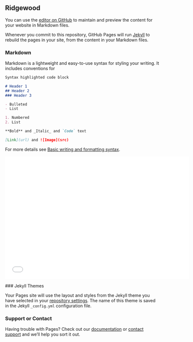 ## Ridgewood

You can use the [editor on GitHub](https://github.com/lauren-avilla/ridgewood/edit/gh-pages/index.md) to maintain and preview the content for your website in Markdown files.

Whenever you commit to this repository, GitHub Pages will run [Jekyll](https://jekyllrb.com/) to rebuild the pages in your site, from the content in your Markdown files.

### Markdown

Markdown is a lightweight and easy-to-use syntax for styling your writing. It includes conventions for

```markdown
Syntax highlighted code block

# Header 1
## Header 2
### Header 3

- Bulleted
- List

1. Numbered
2. List

**Bold** and _Italic_ and `Code` text

[Link](url) and ![Image](src)
```

For more details see [Basic writing and formatting syntax](https://docs.github.com/en/github/writing-on-github/getting-started-with-writing-and-formatting-on-github/basic-writing-and-formatting-syntax).

<dl>
<iframe src="HC10_Neighborhood_Map.html" width="600" height="400" frameborder="0" frameborder="0" marginwidth="0" marginheight="0" allowfullscreen></iframe>
</dl>
### Jekyll Themes

Your Pages site will use the layout and styles from the Jekyll theme you have selected in your [repository settings](https://github.com/lauren-avilla/ridgewood/settings/pages). The name of this theme is saved in the Jekyll `_config.yml` configuration file.

### Support or Contact

Having trouble with Pages? Check out our [documentation](https://docs.github.com/categories/github-pages-basics/) or [contact support](https://support.github.com/contact) and we’ll help you sort it out.
